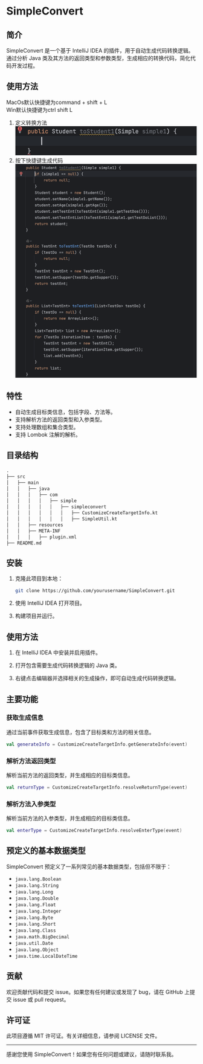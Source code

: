 # SimpleConvert

## 简介

SimpleConvert 是一个基于 IntelliJ IDEA 的插件，用于自动生成代码转换逻辑。通过分析 Java 类及其方法的返回类型和参数类型，生成相应的转换代码，简化代码开发过程。

## 使用方法

MacOs默认快捷键为command + shift + L<br>
Win默认快捷键为ctrl shift L<br>

1. 定义转换方法
   ![Snipaste_2024-07-18_16-11-53.bmp](src/main/resources/image/Snipaste_2024-07-18_16-11-53.png)
2. 按下快捷键生成代码
   ![Snipaste_2024-07-18_16-12-09.bmp](src/main/resources/image/Snipaste_2024-07-18_16-18-47.png)

## 特性

- 自动生成目标类信息，包括字段、方法等。
- 支持解析方法的返回类型和入参类型。
- 支持处理数组和集合类型。
- 支持 Lombok 注解的解析。

## 目录结构

```
.
├── src
│   ├── main
│   │   ├── java
│   │   │   ├── com
│   │   │   │   ├── simple
│   │   │   │   │   ├── simpleconvert
│   │   │   │   │   │   ├── CustomizeCreateTargetInfo.kt
│   │   │   │   │   │   ├── SimpleUtil.kt
│   │   ├── resources
│   │   ├── META-INF
│   │   │   ├── plugin.xml
├── README.md
```

## 安装

1. 克隆此项目到本地：

   ```sh
   git clone https://github.com/yourusername/SimpleConvert.git
   ```

2. 使用 IntelliJ IDEA 打开项目。

3. 构建项目并运行。

## 使用方法

1. 在 IntelliJ IDEA 中安装并启用插件。

2. 打开包含需要生成代码转换逻辑的 Java 类。

3. 右键点击编辑器并选择相关的生成操作，即可自动生成代码转换逻辑。

## 主要功能

### 获取生成信息

通过当前事件获取生成信息，包含了目标类和方法的相关信息。

```kotlin
val generateInfo = CustomizeCreateTargetInfo.getGenerateInfo(event)
```

### 解析方法返回类型

解析当前方法的返回类型，并生成相应的目标类信息。

```kotlin
val returnType = CustomizeCreateTargetInfo.resolveReturnType(event)
```

### 解析方法入参类型

解析当前方法的入参类型，并生成相应的目标类信息。

```kotlin
val enterType = CustomizeCreateTargetInfo.resolveEnterType(event)
```

## 预定义的基本数据类型

SimpleConvert 预定义了一系列常见的基本数据类型，包括但不限于：

- `java.lang.Boolean`
- `java.lang.String`
- `java.lang.Long`
- `java.lang.Double`
- `java.lang.Float`
- `java.lang.Integer`
- `java.lang.Byte`
- `java.lang.Short`
- `java.lang.Class`
- `java.math.BigDecimal`
- `java.util.Date`
- `java.lang.Object`
- `java.time.LocalDateTime`

## 贡献

欢迎贡献代码和提交 issue。如果您有任何建议或发现了 bug，请在 GitHub 上提交 issue 或 pull request。

## 许可证

此项目遵循 MIT 许可证。有关详细信息，请参阅 LICENSE 文件。

---

感谢您使用 SimpleConvert！如果您有任何问题或建议，请随时联系我。